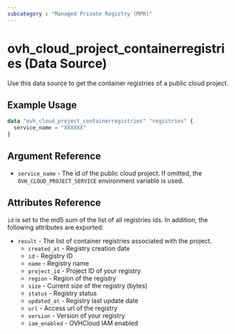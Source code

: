 ```yaml
---
subcategory : "Managed Private Registry (MPR)"
---
```


# ovh_cloud_project_containerregistries (Data Source)

Use this data source to get the container registries of a public cloud project.

## Example Usage

```terraform
data "ovh_cloud_project_containerregistries" "registries" {
  service_name = "XXXXXX"
}
```

## Argument Reference

* `service_name` - The id of the public cloud project. If omitted, the `OVH_CLOUD_PROJECT_SERVICE` environment variable is used.

## Attributes Reference

`id` is set to the md5 sum of the list of all registries ids. In addition, the following attributes are exported:

* `result` - The list of container registries associated with the project.
  * `created_at` - Registry creation date
  * `id` - Registry ID
  * `name` - Registry name
  * `project_id` - Project ID of your registry
  * `region` - Region of the registry
  * `size` - Current size of the registry (bytes)
  * `status` - Registry status
  * `updated_at` - Registry last update date
  * `url` - Access url of the registry
  * `version` - Version of your registry
  * `iam_enabled` - OVHCloud IAM enabled
